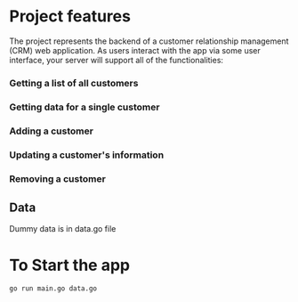 # Project features

The project represents the backend of a customer relationship management (CRM) web application. As users interact with the app via some user interface, your server will support all of the functionalities:

### Getting a list of all customers

### Getting data for a single customer

### Adding a customer

### Updating a customer's information

### Removing a customer

## Data

Dummy data is in data.go file

# To Start the app

```
go run main.go data.go
```
